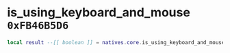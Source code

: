 # is_using_keyboard_and_mouse `0xFB46B5D6`

```lua
local result --[[ boolean ]] = natives.core.is_using_keyboard_and_mouse(_unk0 --[[ integer ]])
```